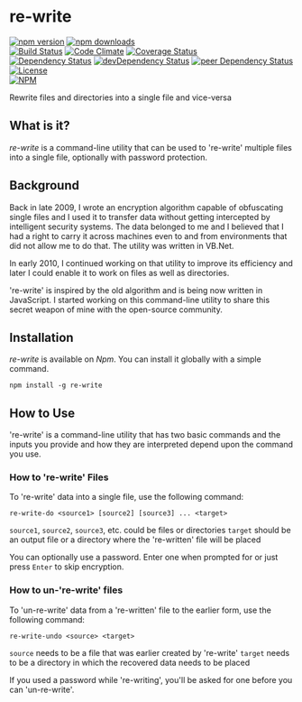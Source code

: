# re-write

[![npm version](https://badge.fury.io/js/re-write.svg)](https://badge.fury.io/js/re-write)
[![npm downloads](https://img.shields.io/npm/dt/re-write.svg)](https://www.npmjs.com/package/re-write)  
[![Build Status](https://travis-ci.org/myTerminal/re-write.svg?branch=master)](https://travis-ci.org/myTerminal/re-write)
[![Code Climate](https://codeclimate.com/github/myTerminal/re-write.png)](https://codeclimate.com/github/myTerminal/re-write)
[![Coverage Status](https://img.shields.io/coveralls/myTerminal/re-write.svg)](https://coveralls.io/r/myTerminal/re-write?branch=master)  
[![Dependency Status](https://david-dm.org/myTerminal/re-write.svg)](https://david-dm.org/myTerminal/re-write)
[![devDependency Status](https://david-dm.org/myTerminal/re-write/dev-status.svg)](https://david-dm.org/myTerminal/re-write#info=devDependencies)
[![peer Dependency Status](https://david-dm.org/myTerminal/re-write/peer-status.svg)](https://david-dm.org/myTerminal/re-write#info=peerDependencies)  
[![License](https://img.shields.io/badge/LICENSE-GPL%20v3.0-blue.svg)](https://www.gnu.org/licenses/gpl.html)  
[![NPM](https://nodei.co/npm/re-write.png?downloads=true&downloadRank=true&stars=true)](https://nodei.co/npm/re-write/)

Rewrite files and directories into a single file and vice-versa

## What is it?

*re-write* is a command-line utility that can be used to 're-write' multiple files into a single file, optionally with password protection.

## Background

Back in late 2009, I wrote an encryption algorithm capable of obfuscating single files and I used it to transfer data without getting intercepted by intelligent security systems. The data belonged to me and I believed that I had a right to carry it across machines even to and from environments that did not allow me to do that. The utility was written in VB.Net.

In early 2010, I continued working on that utility to improve its efficiency and later I could enable it to work on files as well as directories.

're-write' is inspired by the old algorithm and is being now written in JavaScript. I started working on this command-line utility to share this secret weapon of mine with the open-source community.

## Installation

*re-write* is available on *Npm*. You can install it globally with a simple command.

    npm install -g re-write

## How to Use

're-write' is a command-line utility that has two basic commands and the inputs you provide and how they are interpreted depend upon the command you use.

### How to 're-write' Files

To 're-write' data into a single file, use the following command:

    re-write-do <source1> [source2] [source3] ... <target>
    
`source1`, `source2`, `source3`, etc. could be files or directories
`target` should be an output file or a directory where the 're-written' file will be placed

You can optionally use a password. Enter one when prompted for or just press `Enter` to skip encryption.

### How to un-'re-write' files

To 'un-re-write' data from a 're-written' file to the earlier form, use the following command:

    re-write-undo <source> <target>

`source` needs to be a file that was earlier created by 're-write'
`target` needs to be a directory in which the recovered data needs to be placed

If you used a password while 're-writing', you'll be asked for one before you can 'un-re-write'.
